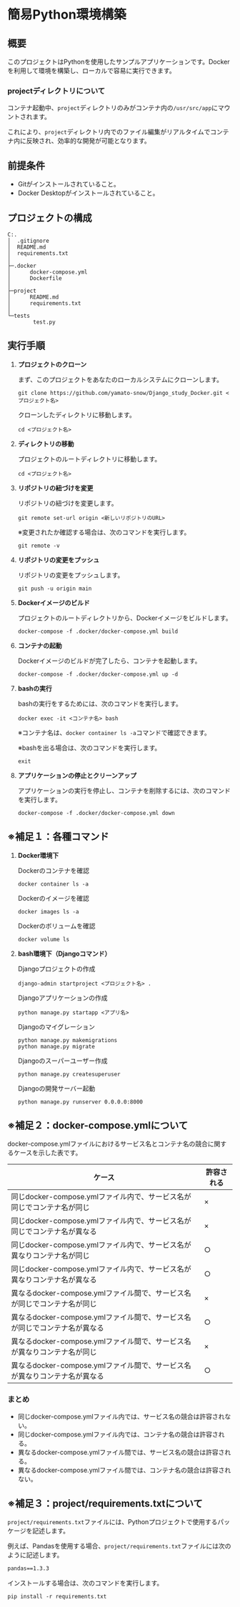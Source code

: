 # 簡易Python環境構築

## 概要
このプロジェクトはPythonを使用したサンプルアプリケーションです。Dockerを利用して環境を構築し、ローカルで容易に実行できます。

### projectディレクトリについて
コンテナ起動中、`project`ディレクトリのみがコンテナ内の`/usr/src/app`にマウントされます。

これにより、`project`ディレクトリ内でのファイル編集がリアルタイムでコンテナ内に反映され、効率的な開発が可能となります。

## 前提条件
- Gitがインストールされていること。
- Docker Desktopがインストールされていること。

## プロジェクトの構成
```
C:.
│  .gitignore
│  README.md
│  requirements.txt
│
├─.docker
│      docker-compose.yml
│      Dockerfile
│
├─project
│      README.md
│      requirements.txt
│
└─tests
        test.py
```

## 実行手順

1. **プロジェクトのクローン**

    まず、このプロジェクトをあなたのローカルシステムにクローンします。
    ```
    git clone https://github.com/yamato-snow/Django_study_Docker.git <プロジェクト名>
    ```
    クローンしたディレクトリに移動します。
    ```
    cd <プロジェクト名>
    ```

2. **ディレクトリの移動**

    プロジェクトのルートディレクトリに移動します。
    ```
    cd <プロジェクト名>
    ```

3. **リポジトリの紐づけを変更**
    
    リポジトリの紐づけを変更します。
    ```
    git remote set-url origin <新しいリポジトリのURL>
    ```

    ※変更されたか確認する場合は、次のコマンドを実行します。
    ```
    git remote -v
    ```

4. **リポジトリの変更をプッシュ**

    リポジトリの変更をプッシュします。
    ```
    git push -u origin main
    ```

5. **Dockerイメージのビルド**

    プロジェクトのルートディレクトリから、Dockerイメージをビルドします。
    ```
    docker-compose -f .docker/docker-compose.yml build
    ```

6. **コンテナの起動**

    Dockerイメージのビルドが完了したら、コンテナを起動します。
    ```
    docker-compose -f .docker/docker-compose.yml up -d
    ```

7. **bashの実行**

    bashの実行をするためには、次のコマンドを実行します。
    ```
    docker exec -it <コンテナ名> bash
    ```
    ※コンテナ名は、`docker container ls -a`コマンドで確認できます。

    ※bashを出る場合は、次のコマンドを実行します。
    ```
    exit
    ```

8. **アプリケーションの停止とクリーンアップ**

    アプリケーションの実行を停止し、コンテナを削除するには、次のコマンドを実行します。
    ```
    docker-compose -f .docker/docker-compose.yml down
    ```

## ※補足１：各種コマンド

1. **Docker環境下**

    Dockerのコンテナを確認

    ```
    docker container ls -a 
    ```

    Dockerのイメージを確認
    ```
    docker images ls -a
    ```

    Dockerのボリュームを確認
    ```
    docker volume ls
    ```

2. **bash環境下（Djangoコマンド）**

    Djangoプロジェクトの作成
    ```
    django-admin startproject <プロジェクト名> .
    ```

    Djangoアプリケーションの作成
    ```
    python manage.py startapp <アプリ名>
    ```

    Djangoのマイグレーション
    ```
    python manage.py makemigrations
    python manage.py migrate
    ```

    Djangoのスーパーユーザー作成
    ```
    python manage.py createsuperuser
    ```

    Djangoの開発サーバー起動
    ```
    python manage.py runserver 0.0.0.0:8000
    ```

## ※補足２：docker-compose.ymlについて
docker-compose.ymlファイルにおけるサービス名とコンテナ名の競合に関するケースを示した表です。

| ケース                                                                         | 許容される |
|------------------------------------------------------------------------------|--------|
| 同じdocker-compose.ymlファイル内で、サービス名が同じでコンテナ名が同じ                              | ×      |
| 同じdocker-compose.ymlファイル内で、サービス名が同じでコンテナ名が異なる                              | ×      |
| 同じdocker-compose.ymlファイル内で、サービス名が異なりコンテナ名が同じ                               | ○      |
| 同じdocker-compose.ymlファイル内で、サービス名が異なりコンテナ名が異なる                              | ○      |
| 異なるdocker-compose.ymlファイル間で、サービス名が同じでコンテナ名が同じ                              | ×      |
| 異なるdocker-compose.ymlファイル間で、サービス名が同じでコンテナ名が異なる                             | ○      |
| 異なるdocker-compose.ymlファイル間で、サービス名が異なりコンテナ名が同じ                              | ×      |
| 異なるdocker-compose.ymlファイル間で、サービス名が異なりコンテナ名が異なる                             | ○      |

### まとめ
- 同じdocker-compose.ymlファイル内では、サービス名の競合は許容されない。
- 同じdocker-compose.ymlファイル内では、コンテナ名の競合は許容される。
- 異なるdocker-compose.ymlファイル間では、サービス名の競合は許容される。
- 異なるdocker-compose.ymlファイル間では、コンテナ名の競合は許容されない。

## ※補足３：project/requirements.txtについて
`project/requirements.txt`ファイルには、Pythonプロジェクトで使用するパッケージを記述します。

例えば、Pandasを使用する場合、`project/requirements.txt`ファイルには次のように記述します。

```requirements.txt
pandas==1.3.3
```

インストールする場合は、次のコマンドを実行します。

```
pip install -r requirements.txt
```